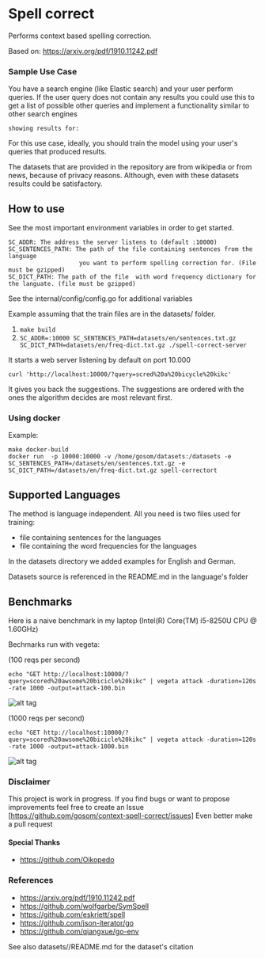 # Spell correct

Performs context based spelling correction.

Based on: https://arxiv.org/pdf/1910.11242.pdf

### Sample Use Case

You have a search engine (like Elastic search) and your user perform queries.
If the user query does not contain any results you could use this to get 
a list of possible other queries and implement a functionality similar
to other search engines 

`showing results for:`

For this use case, ideally, you should train the model using your user's queries that produced results.

The datasets that are provided in the repository are from wikipedia or from news,
because of privacy reasons. Although, even with these datasets results could be satisfactory.


## How to use

See the most important environment variables in order to get started.

```
SC_ADDR: The address the server listens to (default :10000)
SC_SENTENCES_PATH: The path of the file containing sentences from the language
                    you want to perform spelling correction for. (File must be gzipped)
SC_DICT_PATH: The path of the file  with word frequency dictionary for the languate. (file must be gzipped)
```

See the internal/config/config.go for additional variables

Example assuming that the train files are in the datasets/ folder.


1. `make build`
2. `SC_ADDR=:10000 SC_SENTENCES_PATH=datasets/en/sentences.txt.gz SC_DICT_PATH=datasets/en/freq-dict.txt.gz ./spell-correct-server`

It starts a web server listening by default on port 10.000


```
curl 'http://localhost:10000/?query=scred%20a%20bicycle%20kikc'
```

It gives you back the suggestions. The suggestions are ordered with the ones the algorithm decides are most 
relevant first.

### Using docker

Example:

```
make docker-build
docker run  -p 10000:10000 -v /home/gosom/datasets:/datasets -e SC_SENTENCES_PATH=/datasets/en/sentences.txt.gz -e SC_DICT_PATH=/datasets/en/freq-dict.txt.gz spell-correctort
```


## Supported Languages

The method is language independent.
All you need is two files used for training:

- file containing sentences for the languages
- file containing the word frequencies for the languages

In the datasets directory we added examples for English and German.

Datasets source is referenced in the README.md in the language's folder

## Benchmarks 

Here is a naive benchmark in my laptop (Intel(R) Core(TM) i5-8250U CPU @ 1.60GHz)

Bechmarks run with vegeta:

(100 reqs per second)
```
echo "GET http://localhost:10000/?query=scored%20awsome%20bicicle%20kikc" | vegeta attack -duration=120s -rate 1000 -output=attack-100.bin
```

![alt tag](https://raw.githubusercontent.com/gosom/context-spell-correct/master/vegeta-plot-100.png)



(1000 reqs per second)

```
echo "GET http://localhost:10000/?query=scored%20awsome%20bicicle%20kikc" | vegeta attack -duration=120s -rate 1000 -output=attack-1000.bin
```

![alt tag](https://raw.githubusercontent.com/gosom/context-spell-correct/master/vegeta-plot-1000.png)

### Disclaimer

This project is work in progress. 
If you find bugs or want to propose improvements feel free to create an Issue [https://github.com/gosom/context-spell-correct/issues]
Even better make a pull request


#### Special Thanks

- https://github.com/Oikopedo

### References

- https://arxiv.org/pdf/1910.11242.pdf
- https://github.com/wolfgarbe/SymSpell
- https://github.com/eskriett/spell
- https://github.com/json-iterator/go
- https://github.com/qiangxue/go-env

See also datasets/<langCode>/README.md for the dataset's citation

